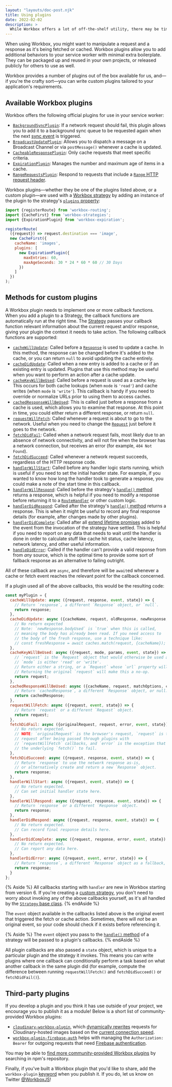 ```yaml
---
layout: "layouts/doc-post.njk"
title: Using plugins
date: 2022-02-02
description: >
  While Workbox offers a lot of off-the-shelf utility, there may be times when you need to extend it to satisfy your application requirements. That's where Workbox's plugin architecture can come in handy.
---
```


When using Workbox, you might want to manipulate a request and a response as it's being fetched or cached. Workbox plugins allow you to add additional behaviors to your service worker with minimal extra boilerplate. They can be packaged up and reused in your own projects, or released publicly for others to use as well.

Workbox provides a number of plugins out of the box available for us, and&mdash;if you're the crafty sort&mdash;you can write custom plugins tailored to your application's requirements.

## Available Workbox plugins

Workbox offers the following official plugins for use in your service worker:

- [`BackgroundSyncPlugin`](/docs/workbox/reference/workbox-background-sync/#type-BackgroundSyncPlugin): If a network request should fail, this plugin allows you to add it to a background sync queue to be requested again when the next [sync event](https://developer.mozilla.org/docs/Web/API/SyncEvent) is triggered.
- [`BroadcastUpdatePlugin`](/docs/workbox/reference/workbox-broadcast-update/#type-BroadcastUpdatePlugin): Allows you to dispatch a message on a Broadcast Channel or via `postMessage()` whenever a cache is updated.
- [`CacheableResponsePlugin`](/docs/workbox/reference/workbox-cacheable-response/#type-CacheableResponsePlugin): Only cache requests that meet specific criteria.
- [`ExpirationPlugin`](/docs/workbox/reference/workbox-expiration/#type-ExpirationPlugin): Manages the number and maximum age of items in a cache.
- [`RangeRequestsPlugin`](/docs/workbox/reference/workbox-range-requests/#type-RangeRequestsPlugin): Respond to requests that include a [`Range` HTTP request header](https://developer.mozilla.org/docs/Web/HTTP/Headers/Range).

Workbox plugins&mdash;whether they be one of the plugins listed above, or a custom plugin&mdash;are used with a [Workbox strategy](/docs/workbox/modules/workbox-strategies/) by adding an instance of the plugin to the strategy's [`plugins` property](/docs/workbox/reference/workbox-strategies/#property-StrategyOptions-plugins):

```js
import {registerRoute} from 'workbox-routing';
import {CacheFirst} from 'workbox-strategies';
import {ExpirationPlugin} from 'workbox-expiration';

registerRoute(
  ({request}) => request.destination === 'image',
  new CacheFirst({
    cacheName: 'images',
    plugins: [
      new ExpirationPlugin({
        maxEntries: 60,
        maxAgeSeconds: 30 * 24 * 60 * 60 // 30 Days
      })
    ]
  })
);
```

## Methods for custom plugins

A Workbox plugin needs to implement one or more callback functions. When you add a plugin to a Strategy, the callback functions are automatically run at the right time. The [Strategy](/docs/workbox/reference/workbox-strategies/#type-Strategy) passes your callback function relevant information about the current request and/or response, giving your plugin the context it needs to take action. The following callback functions are supported:

- [`cacheWillUpdate`](/docs/workbox/reference/workbox-core/#method-CacheWillUpdateCallback): Called before a [`Response`](https://developer.mozilla.org/docs/Web/API/Response) is used to update a cache. In this method, the response can be changed before it's added to the cache, or you can return `null` to avoid updating the cache entirely.
- [`cacheDidUpdate`](/docs/workbox/reference/workbox-core/#method-CacheDidUpdateCallback): Called when a new entry is added to a cache or if an existing entry is updated. Plugins that use this method may be useful when you want to perform an action after a cache update.
- [`cacheKeyWillBeUsed`](/docs/workbox/reference/workbox-core/#method-CacheKeyWillBeUsedCallback): Called before a request is used as a cache key. This occurs for both cache lookups (when `mode` is `'read'`) and cache writes (when `mode` is `'write'`). This callback is handy if you need to override or normalize URLs prior to using them to access caches.
- [`cachedResponseWillBeUsed`](/docs/workbox/reference/workbox-core/#method-CachedResponseWillBeUsedCallback): This is called just before a response from a cache is used, which allows you to examine that response. At this point in time, you could either return a different response, or return `null`.
- [`requestWillFetch`](/docs/workbox/reference/workbox-core/#method-RequestWillFetchCallback): Called whenever a request is about to go to the network. Useful when you need to change the [`Request`](https://developer.mozilla.org/docs/Web/API/Request) just before it goes to the network.
- [`fetchDidFail`](/docs/workbox/reference/workbox-core/#method-FetchDidFailCallback): Called when a network request fails, most likely due to an absence of network connectivity, and will not fire when the browser has a network connection, but receives an error (for example, `404 Not Found`).
- [`fetchDidSucceed`](/docs/workbox/reference/workbox-core/#method-FetchDidSucceedCallback): Called whenever a network request succeeds, regardless of the HTTP response code.
- [`handlerWillStart`](/docs/workbox/reference/workbox-core/#method-HandlerWillStartCallback): Called before any handler logic starts running, which is useful if you need to set the initial handler state. For example, if you wanted to know how long the handler took to generate a response, you could make a note of the start time in this callback.
- [`handlerWillRespond`](/docs/workbox/reference/workbox-core/#method-HandlerWillRespondCallback): Called before the strategy's [`handle()` method](/docs/workbox/reference/workbox-strategies/#method-CacheFirst-handle) returns a response, which is helpful if you need to modify a response before returning it to a [`RouteHandler`](/docs/workbox/reference/workbox-core/#type-RouteHandler) or other custom logic.
- [`handlerDidRespond`](/docs/workbox/reference/workbox-core/#method-HandlerDidRespondCallback): Called after the strategy's [`handle()` method](/docs/workbox/reference/workbox-strategies/#method-CacheFirst-handle) returns a response. This is when it might be useful to record any final response details (for example, after changes made by other plugins).
- [`handlerDidComplete`](/docs/workbox/reference/workbox-core/#method-HandlerDidCompleteCallback): Called after all [extend lifetime promises](https://w3c.github.io/ServiceWorker/#extendableevent-extend-lifetime-promises) added to the event from the invocation of the strategy have settled. This is helpful if you need to report on any data that needs to wait until the handler is done in order to calculate stuff like cache hit status, cache latency, network latency, and other useful information.
- [`handleDidError`](/docs/workbox/reference/workbox-core/#method-HandlerDidErrorCallback): Called if the handler can't provide a valid response from from _any_ source, which is the optimal time to provide some sort of fallback response as an alternative to failing outright.

All of these callback are `async`, and therefore will be `await`ed whenever a cache or fetch event reaches the relevant point for the callback concerned.

If a plugin used all of the above callbacks, this would be the resulting code:

```js
const myPlugin = {
  cacheWillUpdate: async ({request, response, event, state}) => {
    // Return `response`, a different `Response` object, or `null`.
    return response;
  },
  cacheDidUpdate: async ({cacheName, request, oldResponse, newResponse, event, state}) => {
    // No return expected
    // Note: `newResponse.bodyUsed` is `true` when this is called,
    // meaning the body has already been read. If you need access to
    // the body of the fresh response, use a technique like:
    // const freshResponse = await caches.match(request, {cacheName});
  },
  cacheKeyWillBeUsed: async ({request, mode, params, event, state}) => {
    // `request` is the `Request` object that would otherwise be used as the cache key.
    // `mode` is either 'read' or 'write'.
    // Return either a string, or a `Request` whose `url` property will be used as the cache key.
    // Returning the original `request` will make this a no-op.
    return request;
  },
  cachedResponseWillBeUsed: async ({cacheName, request, matchOptions, cachedResponse, event, state}) => {
    // Return `cachedResponse`, a different `Response` object, or null.
    return cachedResponse;
  },
  requestWillFetch: async ({request, event, state}) => {
    // Return `request` or a different `Request` object.
    return request;
  },
  fetchDidFail: async ({originalRequest, request, error, event, state}) => {
    // No return expected.
    // NOTE: `originalRequest` is the browser's request, `request` is the
    // request after being passed through plugins with
    // `requestWillFetch` callbacks, and `error` is the exception that caused
    // the underlying `fetch()` to fail.
  },
  fetchDidSucceed: async ({request, response, event, state}) => {
    // Return `response` to use the network response as-is,
    // or alternatively create and return a new `Response` object.
    return response;
  },
  handlerWillStart: async ({request, event, state}) => {
    // No return expected.
    // Can set initial handler state here.
  },
  handlerWillRespond: async ({request, response, event, state}) => {
    // Return `response` or a different `Response` object.
    return response;
  },
  handlerDidRespond: async ({request, response, event, state}) => {
    // No return expected.
    // Can record final response details here.
  },
  handlerDidComplete: async ({request, response, error, event, state}) => {
    // No return expected.
    // Can report any data here.
  },
  handlerDidError: async ({request, event, error, state}) => {
    // Return `response`, a different `Response` object as a fallback, or `null`.
    return response;
  }
};
```

{% Aside %}
All callbacks starting with `handler` are new in Workbox starting from version 6. If you're creating a [custom strategy](/docs/workbox/modules/workbox-strategies/#custom-strategies), you don't need to worry about invoking any of the above callbacks yourself, as it's all handled by the [`Strategy` base class](/docs/workbox/reference/workbox-strategies/#type-Strategy).
{% endAside %}

The `event` object available in the callbacks listed above is the original event that triggered the fetch or cache action. Sometimes, there will _not_ be an original event, so your code should check if it exists before referencing it.

{% Aside %}
The `event` object you pass to the [`handle()` method](/docs/workbox/reference/workbox-strategies/#method-CacheFirst-handle) of a strategy will be passed to a plugin's callbacks.
{% endAside %}

All plugin callbacks are also passed a `state` object, which is unique to a particular plugin and the strategy it invokes. This means you can write plugins where one callback can conditionally perform a task based on what another callback in the same plugin did (for example, compute the difference between running `requestWillFetch()` and `fetchDidSucceed()` or `fetchDidFail()`).

## Third-party plugins

If you develop a plugin and you think it has use outside of your project, we encourage you to publish it as a module! Below is a short list of community-provided Workbox plugins:

- [`cloudinary-workbox-plugin`](https://www.npmjs.com/package/cloudinary-workbox-plugin), which [dynamically rewrites](https://blog.fullstacktraining.com/a-cloudinary-plugin-for-workbox/) requests for Cloudinary-hosted images based on the [current connection speed](https://developer.mozilla.org/docs/Web/API/Network_Information_API).
- [`workbox-plugin-firebase-auth`](https://www.npmjs.com/package/workbox-plugin-firebase-auth) helps with managing the `Authorization: Bearer` for outgoing requests that need [Firebase authentication](https://firebase.google.com/docs/reference/js/v8/firebase.User#getidtoken).

You may be able to [find more community-provided Workbox plugins](https://www.npmjs.com/search?q=keywords:workbox-plugin) by searching in npm's repository.

Finally, if you've built a Workbox plugin that you'd like to share, add the `workbox-plugin` [keyword](https://docs.npmjs.com/files/package.json#keywords) when you publish it. If you do, let us know on Twitter [@WorkboxJS](https://twitter.com/workboxjs)!
